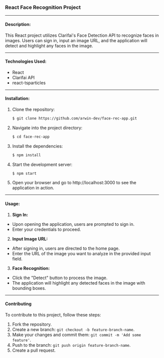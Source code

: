 ### React Face Recognition Project

---

#### Description:

This React project utilizes Clarifai's Face Detection API to recognize faces in images. Users can sign in, input an image URL, and the application will detect and highlight any faces in the image.

---

#### Technologies Used:

- React
- Clarifai API
- react-tsparticles

---

#### Installation:

1. Clone the repository:
   ```bash
   $ git clone https://github.com/arwin-dev/face-rec-app.git
2. Navigate into the project directory:
   ```bash
   $ cd face-rec-app
3. Install the dependencies:
   ```bash
   $ npm install
4. Start the development server:
   ```bash
   $ npm start
5. Open your browser and go to http://localhost:3000 to see the application in action.

---

#### Usage:

1. **Sign In:**
- Upon opening the application, users are prompted to sign in.
- Enter your credentials to proceed.

2. **Input Image URL:**
- After signing in, users are directed to the home page.
- Enter the URL of the image you want to analyze in the provided input field.

3. **Face Recognition:**
- Click the "Detect" button to process the image.
- The application will highlight any detected faces in the image with bounding boxes.

---

#### Contributing
To contribute to this project, follow these steps:

1. Fork the repository.
2. Create a new branch: `git checkout -b feature-branch-name`.
3. Make your changes and commit them: `git commit -m 'Add some feature'`.
4. Push to the branch: `git push origin feature-branch-name`.
5. Create a pull request.

